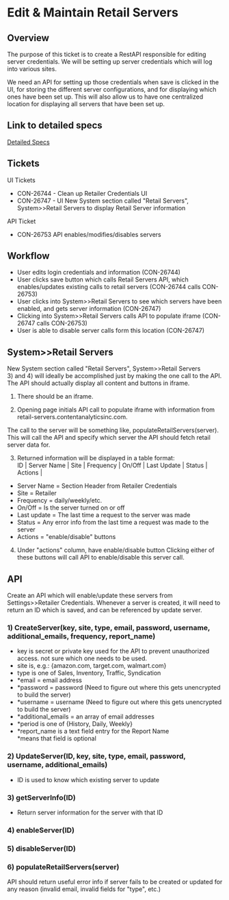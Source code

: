 # Edit & Maintain Retail Servers

## Overview

The purpose of this ticket is to create a RestAPI responsible for editing server credentials. We will be setting up server credentials which will log into various sites. 

We need an API for setting up those credentials when save is clicked in the UI, for storing the different server configurations, and for displaying which ones have been set up. This will also allow us to have one centralized location for displaying all servers that have been set up.

## Link to detailed specs

[Detailed Specs](https://www.dropbox.com/s/o1vb2ldoqlf4al9/Content%20Syndication%20v2.pdf?dl=0)

## Tickets

UI Tickets
 
* CON-26744 - Clean up Retailer Credentials UI
* CON-26747 - UI New System section called "Retail Servers", System>>Retail Servers to display Retail Server information

API Ticket

* CON-26753 API enables/modifies/disables servers

## Workflow
* User edits login credentials and information (CON-26744)
* User clicks save button which calls Retail Servers API, which enables/updates existing calls to retail servers (CON-26744 calls CON-26753)
* User clicks into System>>Retail Servers to see which servers have been enabled, and gets server information (CON-26747)
* Clicking into System>>Retail Servers calls API to populate iframe (CON-26747 calls CON-26753)
* User is able to disable server calls form this location (CON-26747)

## System>>Retail Servers
New System section called "Retail Servers", System>>Retail Servers  
3) and 4) will ideally be accomplished just by making the one call to the API. The API should actually display all content and buttons in iframe.

1) There should be an iframe.

2) Opening page initials API call to populate iframe with information from retail-servers.contentanalyticsinc.com.

The call to the server will be something like, populateRetailServers(server). This will call the API and specify which server the API should fetch retail server data for.

3) Returned information will be displayed in a table format:  
ID | Server Name | Site | Frequency | On/Off | Last Update | Status | Actions |

* Server Name = Section Header from Retailer Credentials
* Site = Retailer
* Frequency = daily/weekly/etc.
* On/Off = Is the server turned on or off
* Last update = The last time a request to the server was made
* Status = Any error info from the last time a request was made to the server
* Actions = "enable/disable" buttons

4) Under "actions" column, have enable/disable button
Clicking either of these buttons will call API to enable/disable this server call.

## API
Create an API which will enable/update these servers from Settings>>Retailer Credentials. Whenever a server is created, it will need to return an ID which is saved, and can be referenced by update server.

### 1) CreateServer(key, site, type, email, password, username, additional_emails, frequency, report_name)

* key is secret or private key used for the API to prevent unauthorized access. not sure which one needs to be used. 
* site is, e.g.: {amazon.com, target.com, walmart.com}
* type is one of Sales, Inventory, Traffic, Syndication
* \*email = email address 
* \*password = password (Need to figure out where this gets unencrypted to build the server)
* \*username = username (Need to figure out where this gets unencrypted to build the server)
* \*additional_emails = an array of email addresses
* \*period is one of {History, Daily, Weekly}
* \*report_name is a text field entry for the Report Name  
\*means that field is optional

### 2) UpdateServer(ID, key, site, type, email, password, username, additional_emails)

* ID is used to know which existing server to update

### 3) getServerInfo(ID)

* Return server information for the server with that ID

### 4) enableServer(ID)

### 5) disableServer(ID)

### 6) populateRetailServers(server)

API should return useful error info if server fails to be created or updated for any reason (invalid email, invalid fields for "type", etc.)
